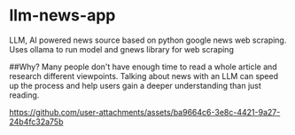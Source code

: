 # llm-news-app
LLM, AI powered news source based on python google news web scraping.
Uses ollama to run model and gnews library for web scraping

##Why?
Many people don't have enough time to read a whole article and research different viewpoints. Talking about news with an LLM can speed up the process and help users gain a deeper understanding than just reading.

https://github.com/user-attachments/assets/ba9664c6-3e8c-4421-9a27-24b4fc32a75b

